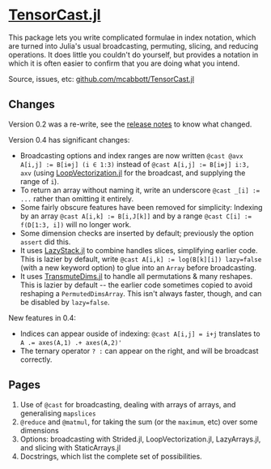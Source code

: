 # [TensorCast.jl](https://github.com/mcabbott/TensorCast.jl)

This package lets you write complicated formulae in index notation,
which are turned into Julia's usual broadcasting, permuting, slicing, and reducing operations.
It does little you couldn't do yourself, but provides a notation in which it is often 
easier to confirm that you are doing what you intend.

Source, issues, etc: [github.com/mcabbott/TensorCast.jl](https://github.com/mcabbott/TensorCast.jl)

## Changes

Version 0.2 was a re-write, see the [release notes](https://github.com/mcabbott/TensorCast.jl/releases/tag/v0.2.0) to know what changed.

Version 0.4 has significant changes:
- Broadcasting options and index ranges are now written `@cast @avx A[i,j] := B[i⊗j] (i ∈ 1:3)` instead of `@cast A[i,j] := B[i⊗j] i:3, axv` (using [LoopVectorization.jl](https://github.com/JuliaSIMD/LoopVectorization.jl) for the broadcast, and supplying the range of `i`).
- To return an array without naming it, write an underscore `@cast _[i] := ...` rather than omitting it entirely.
- Some fairly obscure features have been removed for simplicity: Indexing by an array `@cast A[i,k] := B[i,J[k]]` and by a range `@cast C[i] := f(D[1:3, i])` will no longer work.
- Some dimension checks are inserted by default; previously the option `assert` did this.
- It uses [LazyStack.jl](https://github.com/mcabbott/LazyStack.jl) to combine handles slices, simplifying earlier code. This is lazier by default, write `@cast A[i,k] := log(B[k][i]) lazy=false` (with a new keyword option) to glue into an `Array` before broadcasting.
- It uses [TransmuteDims.jl](https://github.com/mcabbott/TransmuteDims.jl) to handle all permutations & many reshapes. This is lazier by default -- the earlier code sometimes copied to avoid reshaping a `PermutedDimsArray`. This isn't always faster, though, and can be disabled by `lazy=false`.

New features in 0.4:
- Indices can appear ouside of indexing: `@cast A[i,j] = i+j` translates to `A .= axes(A,1) .+ axes(A,2)'`
- The ternary operator `? :` can appear on the right, and will be broadcast correctly. 

## Pages

1. Use of `@cast` for broadcasting, dealing with arrays of arrays, and generalising `mapslices`
2. `@reduce` and `@matmul`, for taking the sum (or the `maximum`, etc) over some dimensions
3. Options: broadcasting with Strided.jl, LoopVectorization.jl, LazyArrays.jl, and slicing with StaticArrays.jl
4. Docstrings, which list the complete set of possibilities.
